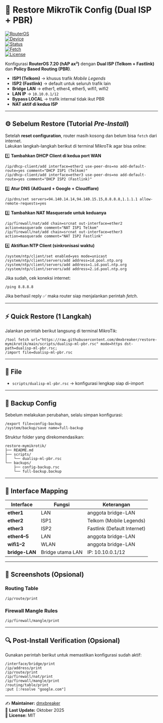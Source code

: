 # 🔄 Restore MikroTik Config (Dual ISP + PBR)

[![RouterOS](https://img.shields.io/badge/RouterOS-7.20-green)](https://github.com/dmxbreaker/restore-mymikrotik)  
[![Device](https://img.shields.io/badge/Device-hAP%20ax²-blue)](https://github.com/dmxbreaker/restore-mymikrotik)  
[![Status](https://img.shields.io/badge/Config-Tested-success)](https://github.com/dmxbreaker/restore-mymikrotik)  
[![Fetch](https://img.shields.io/badge/Fetch%20%26%20Import-Ready-orange)](https://github.com/dmxbreaker/restore-mymikrotik)  
[![License](https://img.shields.io/badge/License-MIT-lightgrey)](https://github.com/dmxbreaker/restore-mymikrotik)

Konfigurasi **RouterOS 7.20 (hAP ax²)** dengan **Dual ISP (Telkom + Fastlink)** dan **Policy Based Routing (PBR)**.  

- **ISP1 (Telkom)** → khusus trafik *Mobile Legends*  
- **ISP2 (Fastlink)** → default untuk seluruh trafik lain  
- **Bridge LAN** → ether1, ether4, ether5, wifi1, wifi2  
- **LAN IP** → `10.10.0.1/12`  
- **Bypass LOCAL** → trafik internal tidak ikut PBR  
- **NAT aktif di kedua ISP**

---

## ⚙️ Sebelum Restore (Tutorial *Pre-Install*)

Setelah **reset configuration**, router masih kosong dan belum bisa `fetch` dari internet.  
Lakukan langkah-langkah berikut di terminal MikroTik agar bisa online:

1️⃣ **Tambahkan DHCP Client di kedua port WAN**  
```rsc
/ip/dhcp-client/add interface=ether2 use-peer-dns=no add-default-route=yes comment="DHCP ISP1 (Telkom)"
/ip/dhcp-client/add interface=ether3 use-peer-dns=no add-default-route=yes comment="DHCP ISP2 (Fastlink)"
```

2️⃣ **Atur DNS (AdGuard + Google + Cloudflare)**  
```rsc
/ip/dns/set servers=94.140.14.14,94.140.15.15,8.8.8.8,1.1.1.1 allow-remote-requests=yes
```

3️⃣ **Tambahkan NAT Masquerade untuk keduanya**  
```rsc
/ip/firewall/nat/add chain=srcnat out-interface=ether2 action=masquerade comment="NAT ISP1 Telkom"
/ip/firewall/nat/add chain=srcnat out-interface=ether3 action=masquerade comment="NAT ISP2 Fastlink"
```

4️⃣ **Aktifkan NTP Client (sinkronisasi waktu)**  
```rsc
/system/ntp/client/set enabled=yes mode=unicast
/system/ntp/client/servers/add address=id.pool.ntp.org
/system/ntp/client/servers/add address=1.id.pool.ntp.org
/system/ntp/client/servers/add address=2.id.pool.ntp.org
```

Jika sudah, cek koneksi internet:  
```rsc
/ping 8.8.8.8
```
Jika berhasil reply ✅ maka router siap menjalankan perintah *fetch*.

---

## ⚡ Quick Restore (1 Langkah)

Jalankan perintah berikut langsung di terminal MikroTik:  

```rsc
/tool fetch url="https://raw.githubusercontent.com/dmxbreaker/restore-mymikrotik/main/scripts/dualisp-ml-pbr.rsc" mode=https dst-path=dualisp-ml-pbr.rsc;
/import file=dualisp-ml-pbr.rsc
```

---

## 📂 File

- `scripts/dualisp-ml-pbr.rsc` → konfigurasi lengkap siap di-import  

---

## 💾 Backup Config

Sebelum melakukan perubahan, selalu simpan konfigurasi:

```rsc
/export file=config-backup
/system/backup/save name=full-backup
```

Struktur folder yang direkomendasikan:

```
restore-mymikrotik/
├── README.md
├── scripts/
│   └── dualisp-ml-pbr.rsc
└── backups/
    ├── config-backup.rsc
    └── full-backup.backup
```

---

## 🧩 Interface Mapping

| Interface | Fungsi | Keterangan |
|------------|---------|-------------|
| **ether1** | LAN | anggota bridge-LAN |
| **ether2** | ISP1 | Telkom (Mobile Legends) |
| **ether3** | ISP2 | Fastlink (Default Internet) |
| **ether4–5** | LAN | anggota bridge-LAN |
| **wifi1–2** | WLAN | anggota bridge-LAN |
| **bridge-LAN** | Bridge utama LAN | IP: 10.10.0.1/12 |

---

## 📸 Screenshots (Opsional)

### Routing Table
```rsc
/ip/route/print
```

### Firewall Mangle Rules
```rsc
/ip/firewall/mangle/print
```



---

## 🔍 Post-Install Verification (Opsional)

Gunakan perintah berikut untuk memastikan konfigurasi sudah aktif:

```rsc
/interface/bridge/print
/ip/address/print
/ip/route/print
/ip/firewall/nat/print
/ip/firewall/mangle/print
/routing/table/print
:put [:resolve "google.com"]

```
---

✍️ **Maintainer:** [dmxbreaker](https://github.com/dmxbreaker)  
📆 **Last Update:** Oktober 2025  
🧩 **License:** MIT
